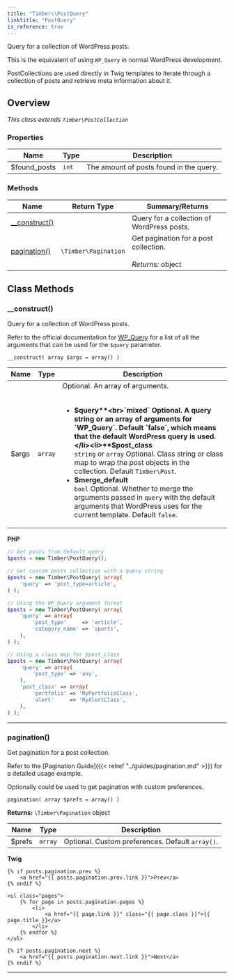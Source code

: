 ```yaml
---
title: "Timber\\​PostQuery"
linktitle: "PostQuery"
is_reference: true
---
```


Query for a collection of WordPress posts.

This is the equivalent of using `WP_Query` in normal WordPress development.

PostCollections are used directly in Twig templates to iterate through a collection of posts and
retrieve meta information about it.

<!--more-->

## Overview

*This class extends `Timber\PostCollection`*  
  

### Properties

| Name | Type | Description |
| --- | --- | --- |
| $found_posts | `int` | The amount of posts found in the query. |

### Methods

| Name | Return Type | Summary/Returns |
| --- | --- | --- |
| [__construct()](#__construct) |  | Query for a collection of WordPress posts. |
| [pagination()](#pagination) | `\Timber\Pagination` | Get pagination for a post collection.<br><br>*Returns:* object |


## Class Methods

### \_\_construct()

Query for a collection of WordPress posts.

Refer to the official documentation for
[WP_Query](https://developer.wordpress.org/reference/classes/wp_query/) for a list of all
the arguments that can be used for the `$query` parameter.

`__construct( array $args = array() )`

| Name | Type | Description |
| --- | --- | --- |
| $args | `array` | Optional. An array of arguments.<br><br><ul><li>**$query**<br>`mixed` Optional. A query string or an array of arguments for `WP_Query`. Default `false`, which means that the default WordPress query is used.</li><li>**$post_class**<br>`string` or `array` Optional. Class string or class map to wrap the post objects in the collection. Default `Timber\Post`.</li><li>**$merge_default**<br>`bool` Optional. Whether to merge the arguments passed in `query` with the default arguments that WordPress uses for the current template. Default `false`.</li></ul> |

**PHP**

```php
// Get posts from default query
$posts = new Timber\PostQuery();

// Get custom posts collection with a query string
$posts = new Timber\PostQuery( array(
    'query' => 'post_type=article',
) );

// Using the WP_Query argument format
$posts = new Timber\PostQuery( array(
    'query' => array(
        'post_type'     => 'article',
        'category_name' => 'sports',
    ),
) );

// Using a class map for $post_class
$posts = new Timber\PostQuery( array(
    'query' => array(
        'post_type' => 'any',
    ),
    'post_class' => array(
        'portfolio' => 'MyPortfolioClass',
        'alert'     => 'MyAlertClass',
    ),
) );
```

---

### pagination()

Get pagination for a post collection.

Refer to the [Pagination Guide]({{< relref "../guides/pagination.md" >}}) for a detailed usage example.

Optionally could be used to get pagination with custom preferences.

`pagination( array $prefs = array() )`

**Returns:** `\Timber\Pagination` object

| Name | Type | Description |
| --- | --- | --- |
| $prefs | `array` | Optional. Custom preferences. Default `array()`. |

**Twig**

```twig
{% if posts.pagination.prev %}
    <a href="{{ posts.pagination.prev.link }}">Prev</a>
{% endif %}

<ul class="pages">
    {% for page in posts.pagination.pages %}
        <li>
            <a href="{{ page.link }}" class="{{ page.class }}">{{ page.title }}</a>
        </li>
    {% endfor %}
</ul>

{% if posts.pagination.next %}
    <a href="{{ posts.pagination.next.link }}">Next</a>
{% endif %}
```

---

